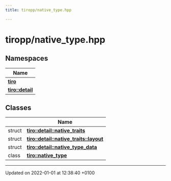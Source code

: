 ```yaml
---
title: tiropp/native_type.hpp

---
```


# tiropp/native_type.hpp



## Namespaces

| Name           |
| -------------- |
| **[tiro](/docs/api/namespaces/namespacetiro)**  |
| **[tiro::detail](/docs/api/namespaces/namespacetiro_1_1detail)**  |

## Classes

|                | Name           |
| -------------- | -------------- |
| struct | **[tiro::detail::native_traits](/docs/api/classes/structtiro_1_1detail_1_1native__traits)**  |
| struct | **[tiro::detail::native_traits::layout](/docs/api/classes/structtiro_1_1detail_1_1native__traits_1_1layout)**  |
| struct | **[tiro::detail::native_type_data](/docs/api/classes/structtiro_1_1detail_1_1native__type__data)**  |
| class | **[tiro::native_type](/docs/api/classes/classtiro_1_1native__type)**  |






-------------------------------

Updated on 2022-01-01 at 12:38:40 +0100
